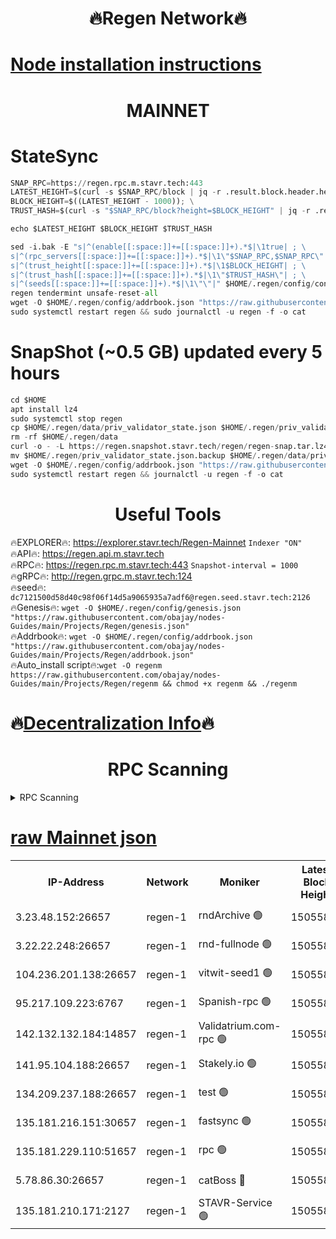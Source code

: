 <h1 align="center"> 🔥Regen Network🔥</h1>

[Node installation instructions](https://github.com/obajay/nodes-Guides/tree/main/Projects/Regen)
=
<h1 align="center"> MAINNET</h1>

# StateSync
```python
SNAP_RPC=https://regen.rpc.m.stavr.tech:443
LATEST_HEIGHT=$(curl -s $SNAP_RPC/block | jq -r .result.block.header.height); \
BLOCK_HEIGHT=$((LATEST_HEIGHT - 1000)); \
TRUST_HASH=$(curl -s "$SNAP_RPC/block?height=$BLOCK_HEIGHT" | jq -r .result.block_id.hash)

echo $LATEST_HEIGHT $BLOCK_HEIGHT $TRUST_HASH

sed -i.bak -E "s|^(enable[[:space:]]+=[[:space:]]+).*$|\1true| ; \
s|^(rpc_servers[[:space:]]+=[[:space:]]+).*$|\1\"$SNAP_RPC,$SNAP_RPC\"| ; \
s|^(trust_height[[:space:]]+=[[:space:]]+).*$|\1$BLOCK_HEIGHT| ; \
s|^(trust_hash[[:space:]]+=[[:space:]]+).*$|\1\"$TRUST_HASH\"| ; \
s|^(seeds[[:space:]]+=[[:space:]]+).*$|\1\"\"|" $HOME/.regen/config/config.toml
regen tendermint unsafe-reset-all
wget -O $HOME/.regen/config/addrbook.json "https://raw.githubusercontent.com/obajay/nodes-Guides/main/Projects/Regen/addrbook.json"
sudo systemctl restart regen && sudo journalctl -u regen -f -o cat
```
# SnapShot (~0.5 GB) updated every 5 hours
```python
cd $HOME
apt install lz4
sudo systemctl stop regen
cp $HOME/.regen/data/priv_validator_state.json $HOME/.regen/priv_validator_state.json.backup
rm -rf $HOME/.regen/data
curl -o - -L https://regen.snapshot.stavr.tech/regen/regen-snap.tar.lz4 | lz4 -c -d - | tar -x -C $HOME/.regen --strip-components 2
mv $HOME/.regen/priv_validator_state.json.backup $HOME/.regen/data/priv_validator_state.json
wget -O $HOME/.regen/config/addrbook.json "https://raw.githubusercontent.com/obajay/nodes-Guides/main/Projects/Regen/addrbook.json"
sudo systemctl restart regen && journalctl -u regen -f -o cat
```

 <h1 align="center"> Useful Tools</h1>

🔥EXPLORER🔥:     https://explorer.stavr.tech/Regen-Mainnet        `Indexer "ON"` \
🔥API🔥:          https://regen.api.m.stavr.tech \
🔥RPC🔥:          https://regen.rpc.m.stavr.tech:443              `Snapshot-interval = 1000` \
🔥gRPC🔥:         http://regen.grpc.m.stavr.tech:124 \
🔥seed🔥:      `dc7121500d58d40c98f06f14d5a9065935a7adf6@regen.seed.stavr.tech:2126` \
🔥Genesis🔥:   `wget -O $HOME/.regen/config/genesis.json "https://raw.githubusercontent.com/obajay/nodes-Guides/main/Projects/Regen/genesis.json"` \
🔥Addrbook🔥:  `wget -O $HOME/.regen/config/addrbook.json "https://raw.githubusercontent.com/obajay/nodes-Guides/main/Projects/Regen/addrbook.json"` \
🔥Auto_install script🔥:`wget -O regenm https://raw.githubusercontent.com/obajay/nodes-Guides/main/Projects/Regen/regenm && chmod +x regenm && ./regenm`

🔥[Decentralization Info](https://github.com/obajay/StateSync-snapshots/tree/main/Projects/Regen/Decentralization)🔥
=
<h1 align="center"> RPC Scanning</h1>

<details>
<summary>RPC Scanning</summary>

<h2 align="center"> We scan nodes in real time every 4 hours. And we provide the final result of RPC endpoints.
We cannot influence the operation of these nodes in any way. </h2>


```python
If Voting Power is higher than 0 --> then the Node is a validator of the network and may be subject to attack and be a potential threat to the chain.
```
```python
We marked such validators with a red symbol
```

</details>

[raw Mainnet json](https://rpc-check.regenm.stavr.tech/regenm/rpc-regenm-result.json)
=


<table><tr><th>IP-Address</th><th>Network</th><th>Moniker</th><th>Latest Block Height</th><th>Earliest Block Height</th><th>Catching Up</th><th>Tx Index</th><th>Voting Power</th><th>Scan Time</th></tr><tr><td>3.23.48.152:26657</td><td>regen-1</td><td>rndArchive 🟢</td><td>15055834</td><td>1</td><td>False</td><td>on</td><td>0</td><td>2024-03-10T06:33:06.167304696UTC</td></tr><tr><td>3.22.22.248:26657</td><td>regen-1</td><td>rnd-fullnode 🟢</td><td>15055832</td><td>4134001</td><td>False</td><td>on</td><td>0</td><td>2024-03-10T06:32:53.283227303UTC</td></tr><tr><td>104.236.201.138:26657</td><td>regen-1</td><td>vitwit-seed1 🟢</td><td>15055819</td><td>8943001</td><td>False</td><td>on</td><td>0</td><td>2024-03-10T06:31:37.827586085UTC</td></tr><tr><td>95.217.109.223:6767</td><td>regen-1</td><td>Spanish-rpc 🟢</td><td>15055844</td><td>10068001</td><td>False</td><td>on</td><td>0</td><td>2024-03-10T06:34:05.206188585UTC</td></tr><tr><td>142.132.132.184:14857</td><td>regen-1</td><td>Validatrium.com-rpc 🟢</td><td>15055845</td><td>11175001</td><td>False</td><td>on</td><td>0</td><td>2024-03-10T06:34:07.527643990UTC</td></tr><tr><td>141.95.104.188:26657</td><td>regen-1</td><td>Stakely.io 🟢</td><td>15055829</td><td>13442501</td><td>False</td><td>on</td><td>0</td><td>2024-03-10T06:32:34.144325332UTC</td></tr><tr><td>134.209.237.188:26657</td><td>regen-1</td><td>test 🟢</td><td>15055851</td><td>13992001</td><td>False</td><td>on</td><td>0</td><td>2024-03-10T06:34:45.057319724UTC</td></tr><tr><td>135.181.216.151:30657</td><td>regen-1</td><td>fastsync 🟢</td><td>15055837</td><td>14457001</td><td>False</td><td>off</td><td>0</td><td>2024-03-10T06:33:21.498906709UTC</td></tr><tr><td>135.181.229.110:51657</td><td>regen-1</td><td>rpc 🟢</td><td>15055827</td><td>14844001</td><td>False</td><td>on</td><td>0</td><td>2024-03-10T06:32:26.530024640UTC</td></tr><tr><td>5.78.86.30:26657</td><td>regen-1</td><td>catBoss 🔴</td><td>15055855</td><td>14962001</td><td>False</td><td>on</td><td>9022031811</td><td>2024-03-10T06:35:09.052516541UTC</td></tr><tr><td>135.181.210.171:2127</td><td>regen-1</td><td>STAVR-Service 🟢</td><td>15055858</td><td>15053001</td><td>False</td><td>on</td><td>0</td><td>2024-03-10T06:35:23.602065024UTC</td></tr></table>